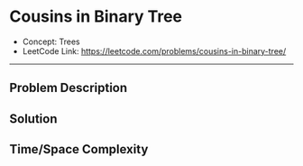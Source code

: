 # Cousins in Binary Tree

- Concept: Trees
- LeetCode Link: https://leetcode.com/problems/cousins-in-binary-tree/

---

## Problem Description

## Solution

## Time/Space Complexity

